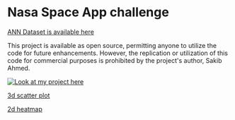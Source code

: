 # Nasa Space App challenge



[ANN Dataset is available here](https://drive.google.com/file/d/1bo--tW-PzqN0XiceGS-WkEqwVjltNcmc/view?usp=sharing)

This project is available as open source, permitting anyone to utilize the code for future enhancements. However, the replication or utilization of this code for commercial purposes is prohibited by the project's author, Sakib Ahmed.

[![Look at my project here](https://img.youtube.com/vi/adgoOydQEhI/0.jpg)](https://www.youtube.com/watch?v=adgoOydQEhI)



[3d scatter plot](https://luxury-lebkuchen-e0c43e.netlify.app/)



[2d heatmap](https://phenomenal-khapse-9ef87f.netlify.app/)
